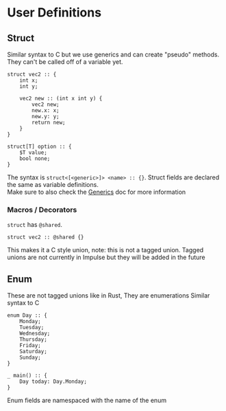 # User Definitions

## Struct
Similar syntax to C but we use generics and can create "pseudo" methods. They can't be called off of a variable yet.
```
struct vec2 :: {
    int x;
    int y;

    vec2 new :: (int x int y) {
        vec2 new;
        new.x: x;
        new.y: y;
        return new;
    }
}

struct[T] option :: {
    $T value;
    bool none;
}
```

The syntax is `struct<[<generic>]> <name> :: {}`. Struct fields are declared the same as variable definitions.<br>
Make sure to also check the <a href="./Generics.md">Generics</a> doc for more information

### Macros / Decorators
`struct` has `@shared`.
```
struct vec2 :: @shared {}
```
This makes it a C style union, note: this is not a tagged union. Tagged unions are not currently in Impulse but they will be added in the future

## Enum
These are not tagged unions like in Rust, They are enumerations
Similar syntax to C
```
enum Day :: {
    Monday;
    Tuesday;
    Wednesday;
    Thursday;
    Friday;
    Saturday;
    Sunday;
}

_ main() :: {
    Day today: Day.Monday;
}
```

Enum fields are namespaced with the name of the enum
